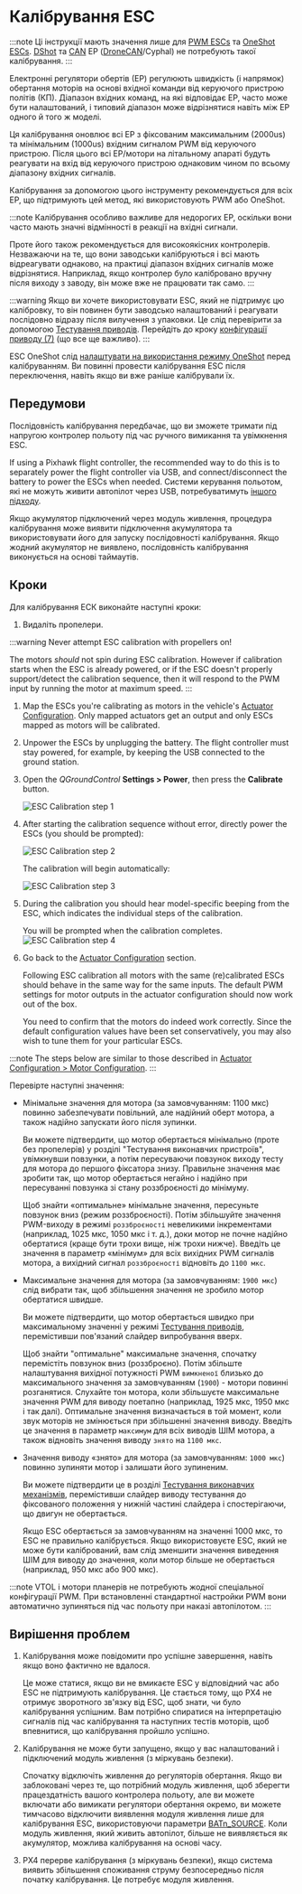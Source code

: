 # Калібрування ESC

:::note
Ці інструкції мають значення лише для  [PWM ESCs](../peripherals/pwm_escs_and_servo.md) та  [OneShot ESCs](../peripherals/oneshot.md). [DShot](../peripherals/dshot.md) та [CAN](../can/README.md) ЕР ([DroneCAN](../dronecan/escs.md)/Cyphal) не потребують такої калібрування.
:::

Електронні регулятори обертів (ЕР) регулюють швидкість (і напрямок) обертання моторів на основі вхідної команди від керуючого пристрою політів (КП). Діапазон вхідних команд, на які відповідає ЕР, часто може бути налаштований, і типовий діапазон може відрізнятися навіть між ЕР одного й того ж моделі.

Ця калібрування оновлює всі ЕР з фіксованим максимальним (2000us) та мінімальним (1000us) вхідним сигналом PWM від керуючого пристрою. Після цього всі ЕР/мотори на літальному апараті будуть реагувати на вхід від керуючого пристрою однаковим чином по всьому діапазону вхідних сигналів.

Калібрування за допомогою цього інструменту рекомендується для всіх ЕР, що підтримують цей метод, які використовують PWM або OneShot.

:::note
Калібрування особливо важливе для недорогих ЕР, оскільки вони часто мають значні відмінності в реакції на вхідні сигнали.

Проте його також рекомендується для високоякісних контролерів. Незважаючи на те, що вони заводськи калібруються і всі мають відреагувати однаково, на практиці діапазон вхідних сигналів може відрізнятися. Наприклад, якщо контролер було калібровано вручну після виходу з заводу, він може вже не працювати так само.
:::

:::warning
Якщо ви хочете використовувати ESC, який не підтримує цю калібровку, то він повинен бути заводсько налаштований і реагувати послідовно відразу після вилучення з упаковки. Це слід перевірити за допомогою [Тестування приводів](../config/actuators.md#actuator-testing). Перейдіть до кроку [конфігурації приводу (7)](#actuatorconfig_step) (що все ще важливо).
:::

ESC OneShot слід [налаштувати на використання режиму OneShot](../peripherals/oneshot.md#px4-configuration) перед калібруванням. Ви повинні провести калібрування ESC після переключення, навіть якщо ви вже раніше калібрували їх.

## Передумови

Послідовність калібрування передбачає, що ви зможете тримати під напругою контролер польоту під час ручного вимикання та увімкнення ESC.

If using a Pixhawk flight controller, the recommended way to do this is to separately power the flight controller via USB, and connect/disconnect the battery to power the ESCs when needed. Системи керування польотом, які не можуть живити автопілот через USB, потребуватимуть [іншого підходу](#problem_power_module).

Якщо акумулятор підключений через модуль живлення, процедура калібрування може виявити підключення акумулятора та використовувати його для запуску послідовності калібрування. Якщо жодний акумулятор не виявлено, послідовність калібрування виконується на основі таймаутів.

## Кроки

Для калібрування ЕСК виконайте наступні кроки:

1. Видаліть пропелери.

:::warning
Never attempt ESC calibration with propellers on!

   The motors _should_ not spin during ESC calibration. However if calibration starts when the ESC is already powered, or if the ESC doesn't properly support/detect the calibration sequence, then it will respond to the PWM input by running the motor at maximum speed.
:::

1. Map the ESCs you're calibrating as motors in the vehicle's [Actuator Configuration](../config/actuators.md). Only mapped actuators get an output and only ESCs mapped as motors will be calibrated.

1. Unpower the ESCs by unplugging the battery. The flight controller must stay powered, for example, by keeping the USB connected to the ground station.

1. Open the _QGroundControl_ **Settings > Power**, then press the **Calibrate** button.

   ![ESC Calibration step 1](../../assets/qgc/setup/esc/qgc_esc_calibration.png)

1. After starting the calibration sequence without error, directly power the ESCs (you should be prompted):

   ![ESC Calibration step 2](../../assets/qgc/setup/esc/esc_calibration_step_2.png)

   The calibration will begin automatically:

   ![ESC Calibration step 3](../../assets/qgc/setup/esc/esc_calibration_step_3.png)

1. During the calibration you should hear model-specific beeping from the ESC, which indicates the individual steps of the calibration.

   You will be prompted when the calibration completes.<a id="actuatorconfig_step"></a>
   ![ESC Calibration step 4](../../assets/qgc/setup/esc/esc_calibration_step_4.png)

1. Go back to the [Actuator Configuration](../config/actuators.md) section.

   Following ESC calibration all motors with the same (re)calibrated ESCs should behave in the same way for the same inputs. The default PWM settings for motor outputs in the actuator configuration should now work out of the box.

   You need to confirm that the motors do indeed work correctly. Since the default configuration values have been set conservatively, you may also wish to tune them for your particular ESCs.

:::note
The steps below are similar to those described in [Actuator Configuration > Motor Configuration](../config/actuators.md#motor-configuration).
:::

   Перевірте наступні значення:

   - Мінімальне значення для мотора (за замовчуванням: 1100 мкс) повинно забезпечувати повільний, але надійний оберт мотора, а також надійно запускати його після зупинки.

     Ви можете підтвердити, що мотор обертається мінімально (проте без пропелерів) у розділі "Тестування виконавчих пристроїв", увімкнувши повзунки, а потім пересуваючи повзунок виходу тесту для мотора до першого фіксатора знизу. Правильне значення має зробити так, що мотор обертається негайно і надійно при пересуванні повзунка зі стану роззброєності до мінімуму.

     Щоб знайти «оптимальне» мінімальне значення, пересуньте повзунок вниз (режим роззброєності). Потім збільшуйте значення PWM-виходу в режимі `роззброєності` невеликими інкрементами (наприклад, 1025 мкс, 1050 мкс і т. д.), доки мотор не почне надійно обертатися (краще бути трохи вище, ніж трохи нижче). Введіть це значення в параметр «мінімум» для всіх вихідних PWM сигналів мотора, а вихідний сигнал `роззброєності` відновіть до `1100 мкс`.

   - Максимальне значення для мотора (за замовчуванням: `1900 мкс`) слід вибрати так, щоб збільшення значення не зробило мотор обертатися швидше.

     Ви можете підтвердити, що мотор обертається швидко при максимальному значенні у режимі [Тестування приводів](../config/actuators.md#actuator-testing), перемістивши пов'язаний слайдер випробування вверх.

     Щоб знайти "оптимальне" максимальне значення, спочатку перемістіть повзунок вниз (роззброєно). Потім збільште налаштування вихідної потужності PWM `вимкненої` близько до максимального значення за замовчуванням (`1900`) - мотори повинні розганятися. Слухайте тон мотора, коли збільшуєте максимальне значення PWM для виводу поетапно (наприклад, 1925 мкс, 1950 мкс і так далі). Оптимальне значення визначається в той момент, коли звук моторів не змінюється при збільшенні значення виводу. Введіть це значення в параметр `максимум` для всіх виводів ШІМ мотора, а також відновіть значення виводу `знято` на `1100 мкс`.

   - Значення виводу «знято» для мотора (за замовчуванням: `1000 мкс`) повинно зупиняти мотор і залишати його зупиненим.

     Ви можете підтвердити це в розділі [Тестування виконавчих механізмів](../config/actuators.md#actuator-testing), перемістивши слайдер виводу тестування до фіксованого положення у нижній частині слайдера і спостерігаючи, що двигун не обертається.

     Якщо ESC обертається за замовчуванням на значенні 1000 мкс, то ESC не правильно калібрується. Якщо використовуєте ESC, який не може бути калібрований, вам слід зменшити значення виведення ШІМ для виводу до значення, коли мотор більше не обертається (наприклад, 950 мкс або 900 мкс).

   :::note
VTOL і мотори планерів не потребують жодної спеціальної конфігурації PWM.
При встановленні стандартної настройки PWM вони автоматично зупиняться під час польоту при наказі автопілотом.
:::

## Вирішення проблем

1. Калібрування може повідомити про успішне завершення, навіть якщо воно фактично не вдалося.

   Це може статися, якщо ви не вмикаєте ESC у відповідний час або ESC не підтримують калібрування. Це стається тому, що PX4 не отримує зворотного зв'язку від ESC, щоб знати, чи було калібрування успішним. Вам потрібно спиратися на інтерпретацію сигналів під час калібрування та наступних тестів моторів, щоб впевнитися, що калібрування пройшло успішно.

   <a id="problem_power_module"></a>

1. Калібрування не може бути запущено, якщо у вас налаштований і підключений модуль живлення (з міркувань безпеки).

   Спочатку відключіть живлення до регуляторів обертання. Якщо ви заблоковані через те, що потрібний модуль живлення, щоб зберегти працездатність вашого контролера польоту, але ви можете включати або вимикати регулятори обертання окремо, ви можете тимчасово відключити виявлення модуля живлення лише для калібрування ESC, використовуючи параметри [BATn_SOURCE](../advanced_config/parameter_reference.md#BAT1_SOURCE). Коли модуль живлення, який живить автопілот, більше не виявляється як акумулятор, можлива калібрування на основі часу.

1. PX4 перерве калібрування (з міркувань безпеки), якщо система виявить збільшення споживання струму безпосередньо після початку калібрування. Це потребує модуля живлення.
